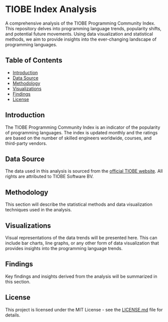 # TIOBE Index Analysis

A comprehensive analysis of the TIOBE Programming Community Index. This repository delves into programming language trends, popularity shifts, and potential future movements. Using data visualization and statistical methods, we aim to provide insights into the ever-changing landscape of programming languages.

## Table of Contents

- [Introduction](#introduction)
- [Data Source](#data-source)
- [Methodology](#methodology)
- [Visualizations](#visualizations)
- [Findings](#findings)
- [License](#license)

## Introduction

The TIOBE Programming Community Index is an indicator of the popularity of programming languages. The index is updated monthly and the ratings are based on the number of skilled engineers worldwide, courses, and third-party vendors.

## Data Source

The data used in this analysis is sourced from the [official TIOBE website](https://www.tiobe.com/tiobe-index/). All rights are attributed to TIOBE Software BV.

## Methodology

This section will describe the statistical methods and data visualization techniques used in the analysis. 

## Visualizations

Visual representations of the data trends will be presented here. This can include bar charts, line graphs, or any other form of data visualization that provides insights into the programming language trends.

## Findings

Key findings and insights derived from the analysis will be summarized in this section.

## License

This project is licensed under the MIT License - see the [LICENSE.md](LICENSE.md) file for details.
